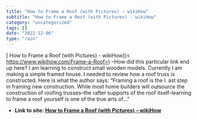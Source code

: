 ```yaml
---
title: "How to Frame a Roof (with Pictures) – wikiHow"
subtitle: "How to Frame a Roof (with Pictures) - wikiHow"
category: "uncategorized"
tags: []
date: "2022-12-06"
type: "rain"
---
```

[ How to Frame a Roof (with Pictures) - wikiHow](<
https://www.wikihow.com/Frame-a-Roof>) –How did this particular link end up
here? I am learning to construct small wooden models. Currently I am making a
simple framed house. I needed to review how a roof truss is constructed. Here
is what the author says: “Framing a roof is the l. ast step in framing new
construction. While most home builders will outsource the construction of
roofing trusses–the rafter supports of the roof itself–learning to frame a
roof yourself is one of the true arts of…”


* **Link to site:** **[How to Frame a Roof (with Pictures) – wikiHow](None)**